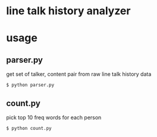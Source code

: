# line talk history analyzer

# usage
## parser.py
get set of talker, content pair from raw line talk history data
```
$ python parser.py
```

## count.py
pick top 10 freq words for each person
```
$ python count.py
```
